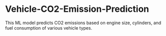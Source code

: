# Vehicle-CO2-Emission-Prediction
This ML model predicts CO2 emissions based on engine size, cylinders, and fuel consumption of various vehicle types.
